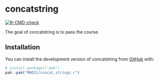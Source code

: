 
<!-- README.md is generated from README.Rmd. Please edit that file -->

# concatstring

<!-- badges: start -->

[![R-CMD-check](https://github.com/MNO21/concat_strings.r/actions/workflows/R-CMD-check.yaml/badge.svg)](https://github.com/MNO21/concat_strings.r/actions/workflows/R-CMD-check.yaml)
<!-- badges: end -->

The goal of concatstring is to pass the course.

## Installation

You can install the development version of concatstring from
[GitHub](https://github.com/) with:

``` r
# install.packages("pak")
pak::pak("MNO21/concat_strings.r")
```
